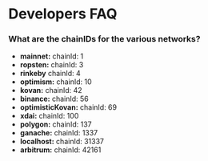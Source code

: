 # Developers FAQ

### What are the chainIDs for the various networks?

* **mainnet:** chainId: 1
* **ropsten:** chainId: 3
* **rinkeby** chainId: 4
* **optimism:** chainId: 10
* **kovan:** chainId: 42
* **binance:** chainId: 56
* **optimisticKovan:** chainId: 69
* **xdai:** chainId: 100
* **polygon:** chainId: 137
* **ganache:** chainId: 1337
* **localhost:** chainId: 31337
* **arbitrum:** chainId: 42161
